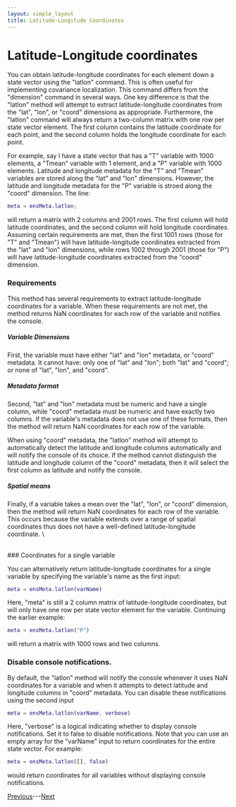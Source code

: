 ```yaml
---
layout: simple_layout
title: Latitude-Longitude Coordinates
---
```


# Latitude-Longitude coordinates

You can obtain latitude-longitude coordinates for each element down a state vector using the "latlon" command. This is often useful for implementing covariance localization. This command differs from the "dimension" command in several ways. One key difference is that the "latlon" method will attempt to extract latitude-longitude coordinates from the "lat", "lon", or "coord" dimensions as appropriate. Furthermore, the "latlon" command will always return a two-column matrix with one row per state vector element. The first column contains the latitude coordinate for each point, and the second column holds the longitude coordinate for each point.

For example, say I have a state vector that has a "T" variable with 1000 elements, a "Tmean" variable with 1 element, and a "P" variable with 1000 elements. Latitude and longitude metadata for the "T" and "Tmean" variables are stored along the "lat" and "lon" dimensions. However, the latitude and longitude metadata for the "P" variable is stroed along the "coord" dimension. The line:
```matlab
meta = ensMeta.latlon;
```
will return a matrix with 2 columns and 2001 rows. The first column will hold latitude coordinates, and the second column will hold longitude coordinates. Assuming certain requirements are met, then the first 1001 rows (those for "T" and "Tmean") will have latitude-longitude coordinates extracted from the "lat" and "lon" dimensions, while rows 1002 through 2001 (those for "P") will have latitude-longitude coordinates extracted from the "coord" dimension.

### Requirements

This method has several requirements to extract latitude-longitude coordinates for a variable. When these requirements are not met, the method returns NaN coordinates for each row of the variable and notifies the console.

##### Variable Dimensions
First, the variable must have either "lat" and "lon" metadata, or "coord" metadata. It cannot have: only one of "lat" and "lon"; both "lat" and "coord"; or none of "lat", "lon", and "coord".

##### Metadata format
Second, "lat" and "lon" metadata must be numeric and have a single column, while "coord" metadata must be numeric and have exactly two columns. If the variable's metadata does not use one of these formats, then the method will return NaN coordinates for each row of the variable.

When using "coord" metadata, the "latlon" method will attempt to automatically detect the latitude and longitude columns automatically and will notify the console of its choice. If the method cannot distinguish the latitude and longitude column of the "coord" metadata, then it will select the first column as latitude and notify the console.

##### Spatial means
Finally, if a variable takes a mean over the "lat", "lon", or "coord" dimension, then the method will return NaN coordinates for each row of the variable. This occurs because the variable extends over a range of spatial coordinates thus does not have a well-defined latitude-longitude coordinate. \

<br>
### Coordinates for a single variable

You can alternatively return latitude-longitude coordinates for a single variable by specifying the variable's name as the first input:
```matlab
meta = ensMeta.latlon(varName)
```
Here, "meta" is still a 2 column matrix of latitude-longitude coordinates, but will only have one row per state vector element for the variable. Continuing the earlier example:
```matlab
meta = ensMeta.latlon("P")
```
will return a matrix with 1000 rows and two columns.

### Disable console notifications.

By default, the "latlon" method will notify the console whenever it uses NaN coordinates for a variable and when it attempts to detect latitude and longitude columns in "coord" metadata. You can disable these notifications using the second input
```matlab
meta = ensMeta.latlon(varName, verbose)
```
Here, "verbose" is a logical indicating whether to display console notifications. Set it to false to disable notifications. Note that you can use an empty array for the "varName" input to return coordinates for the entire state vector. For example:
```matlab
meta = ensMeta.latlon([], false)
```
would return coordinates for all variables without displaying console notifications.

[Previous](dimension)---[Next](closestLatLon)
